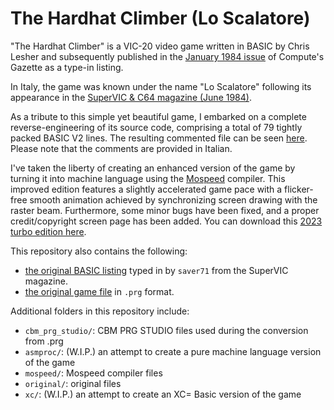 # The Hardhat Climber (Lo Scalatore)

"The Hardhat Climber" is a VIC-20 video game written in BASIC by Chris Lesher 
and subsequently published in the [January 1984 issue](https://www.commodore.ca/gallery/magazines/gazette/Compute-Gazette-Issue-07-01.pdf) of Compute's Gazette as a type-in listing.

In Italy, the game was known under the name "Lo Scalatore" following its appearance in the [SuperVIC & C64 magazine (June 1984)](https://archive.org/details/Super_1984_01).

As a tribute to this simple yet beautiful game, I embarked on a complete reverse-engineering of its source code, comprising a total of 79 tightly packed BASIC V2 lines. The resulting commented file can be seen [here](lo_scalatore_commentato.bas). Please note that the comments are provided in Italian.

I've taken the liberty of creating an enhanced version of the game by turning it into machine language using the [Mospeed](https://github.com/EgonOlsen71/basicv2) compiler. This improved edition features a slightly accelerated game pace with a flicker-free smooth animation achieved by synchronizing screen drawing with the raster beam. Furthermore, some minor bugs have been fixed, and a proper credit/copyright screen page has been added. You can download this [2023 turbo edition here](mospeed/lo_scalatore_pucrunched.prg).

This repository also contains the following:

- [the original BASIC listing](original/lo_scalatore.orig.bas.txt) typed in by `saver71` from the SuperVIC magazine.
- [the original game file](original/lo_scalatore.orig.prg) in `.prg` format.

Additional folders in this repository include:

- `cbm_prg_studio/`: CBM PRG STUDIO files used during the conversion from .prg
- `asmproc/`: (W.I.P.) an attempt to create a pure machine language version of the game
- `mospeed/`: Mospeed compiler files
- `original/`: original files
- `xc/`: (W.I.P.) an attempt to create an XC= Basic version of the game

